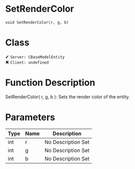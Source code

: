 # SetRenderColor
```
void SetRenderColor(r, g, b)
```
# Class
✔ `Server: CBaseModelEntity`  
✖ `Client: undefined`  

# Function Description
SetRenderColor( r, g, b ): Sets the render color of the entity.
# Parameters
Type|Name|Description
--|--|--
int|r|No Description Set
int|g|No Description Set
int|b|No Description Set
